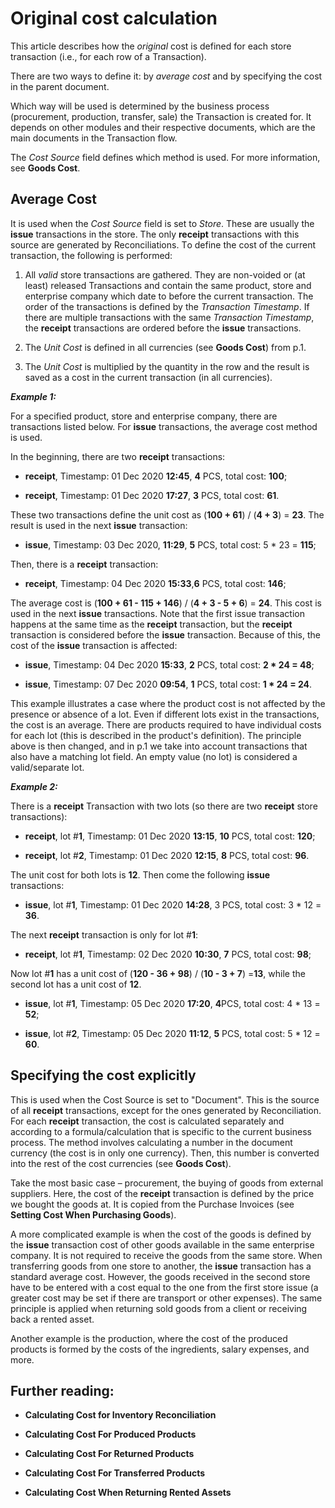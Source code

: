# Original cost calculation

This article describes how the <i>original</i> cost is defined for each store transaction (i.e., for each row of a Transaction). 

There are two ways to define it: by <i>average cost</i> and by specifying the cost in the parent document. 

Which way will be used is determined by the business process (procurement, production, transfer, sale) the Transaction is created for. It depends on other modules and their respective documents, which are the main documents in the Transaction flow. 

The <i>Cost Source</i> field defines which method is used. For more information, see <b>Goods Cost</b>.

## Average Cost

It is used when the <i>Cost Source</i> field is set to <i>Store</i>. These are usually the <b>issue</b> transactions in the store. The only <b>receipt</b> transactions with this source are generated by Reconciliations. Тo define the cost of the current transaction, the following is performed:

1. All <i>valid</i> store transactions are gathered. They are non-voided or (at least) released Transactions and contain the same product, store and enterprise company which date to before the current transaction. The order of the transactions is defined by the <i>Transaction Timestamp</i>. If there are multiple transactions with the same <i>Transaction Timestamp</i>, the <b>receipt</b> transactions are ordered before the <b>issue</b> transactions.

2. The <i>Unit Cost</i> is defined in all currencies (see <b>Goods Cost</b>) from p.1.

3. The <i>Unit Cost</i> is multiplied by the quantity in the row and the result is saved as a cost in the current transaction (in all currencies).

<b><i>Example 1:</b></i>

For a specified product, store and enterprise company, there are transactions listed below. For <b>issue</b> transactions, the average cost method is used. 

In the beginning, there are two <b>receipt</b> transactions:

- <b>receipt</b>, Timestamp: 01 Dec 2020 <b>12:45</b>, <b>4</b> PCS, total cost: <b>100</b>;

- <b>receipt</b>, Timestamp: 01 Dec 2020 <b>17:27</b>, <b>3</b> PCS, total cost: <b>61</b>.

These two transactions define the unit cost as (<b>100 + 61</b>) / (<b>4 + 3</b>) = <b>23</b>. The result is used in the next <b>issue</b> transaction:

- <b>issue</b>, Timestamp: 03 Dec 2020, <b>11:29</b>, <b>5</b> PCS, total cost: 5 * 23 = <b>115</b>;

Then, there is a <b>receipt</b> transaction:

- <b>receipt</b>, Timestamp: 04 Dec 2020 <b>15:33</b>,<b>6</b> PCS, total cost: <b>146</b>;

The average cost is (<b>100 + 61 - 115 + 146</b>) / (<b>4 + 3 - 5 + 6</b>) = <b>24</b>. This cost is used in the next <b>issue</b> transactions. Note that the first issue transaction happens at the same time as the <b>receipt</b> transaction, but the <b>receipt</b> transaction is considered before the <b>issue</b> transaction. Because of this, the cost of the <b>issue</b> transaction is affected:

- <b>issue</b>, Timestamp: 04 Dec 2020 <b>15:33</b>, <b>2</b> PCS, total cost: <b>2 * 24 = 48</b>;

- <b>issue</b>, Timestamp: 07 Dec 2020 <b>09:54</b>, <b>1</b> PCS, total cost: <b>1 * 24 = 24</b>.

This example illustrates a case where the product cost is not affected by the presence or absence of a lot. Even if different lots exist in the transactions, the cost is an average. There are products required to have individual costs for each lot (this is described in the product's definition). The principle above is then changed, and in p.1 we take into account transactions that also have a matching lot field. An empty value (no lot) is considered a valid/separate lot.

<b><i>Example 2:</b></i>

There is a <b>receipt</b> Transaction with two lots (so there are two <b>receipt</b> store transactions):

- <b>receipt</b>, lot #<b>1</b>, Timestamp: 01 Dec 2020 <b>13:15</b>, <b>10</b> PCS, total cost: <b>120</b>;

- <b>receipt</b>, lot #<b>2</b>, Timestamp: 01 Dec 2020 <b>12:15</b>, <b>8</b> PCS, total cost: <b>96</b>.

The unit cost for both lots is <b>12</b>. Then come the following <b>issue</b> transactions:

- <b>issue</b>, lot #<b>1</b>, Timestamp: 01 Dec 2020 <b>14:28</b>, <b></b>3 PCS, total cost: 3 * 12 = <b>36</b>.

The next <b>receipt</b> transaction is only for lot #<b>1</b>:

- <b>receipt</b>, lot #<b>1</b>, Timestamp: 02 Dec 2020 <b>10:30</b>, <b>7</b> PCS, total cost: <b>98</b>;

Now lot #<b>1</b> has a unit cost of (<b>120 - 36 + 98</b>) / (<b>10 - 3 + 7</b>) =<b>13</b>, while the second lot has a unit cost of <b>12</b>.

- <b>issue</b>, lot #<b>1</b>, Timestamp: 05 Dec 2020 <b>17:20</b>, <b>4</b>PCS, total cost: 4 * 13 = <b>52</b>;

- <b>issue</b>, lot #<b>2</b>, Timestamp: 05 Dec 2020 <b>11:12</b>, <b>5</b> PCS, total cost: 5 * 12 = <b>60</b>.

## Specifying the cost explicitly

This is used when the Cost Source is set to "Document". This is the source of all <b>receipt</b> transactions, except for the ones generated by Reconciliation. For each <b>receipt</b> transaction, the cost is calculated separately and according to a formula/calculation that is specific to the current business process. The method involves calculating a number in the document currency (the cost is in only one currency). Then, this number is converted into the rest of the cost currencies (see <b>Goods Cost</b>).

Take the most basic case – procurement, the buying of goods from external suppliers. Here, the cost of the <b>receipt</b> transaction is defined by the price we bought the goods at. It is copied from the Purchase Invoices (see <b>Setting Cost When Purchasing Goods</b>). 

A more complicated example is when the cost of the goods is defined by the <b>issue</b> transaction cost of other goods available in the same enterprise company. It is not required to receive the goods from the same store. When transferring goods from one store to another, the <b>issue</b> transaction has a standard average cost. However, the goods received in the second store have to be entered with a cost equal to the one from the first store issue (a greater cost may be set if there are transport or other expenses). The same principle is applied when returning sold goods from a client or receiving back a rented asset. 

Another example is the production, where the cost of the produced products is formed by the costs of the ingredients, salary expenses, and more.

## Further reading:

- <b>Calculating Cost for Inventory Reconciliation</b>

- <b>Calculating Cost For Produced Products</b>

- <b>Calculating Cost For Returned Products</b>

- <b>Calculating Cost For Transferred Products</b>

- <b>Calculating Cost When Returning Rented Assets</b>
